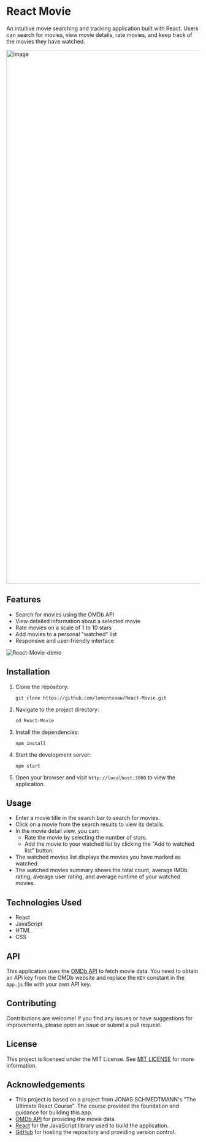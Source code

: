 # React Movie

An intuitive movie searching and tracking application built with React. Users can search for movies, view movie details, rate movies, and keep track of the movies they have watched.

<img width="1389" alt="image" src="https://github.com/lemonteaau/React-Movie/assets/104964583/00c841e8-3e01-4366-80b7-dd5f6d008ba3">


## Features

- Search for movies using the OMDb API
- View detailed information about a selected movie
- Rate movies on a scale of 1 to 10 stars
- Add movies to a personal "watched" list
- Responsive and user-friendly interface

![React-Movie-demo](https://github.com/lemonteaau/React-Movie/assets/104964583/597c6ba4-5757-4939-96ac-f88a8da7eea7)


## Installation

1. Clone the repository:

   ```
   git clone https://github.com/lemonteaau/React-Movie.git
   ```

2. Navigate to the project directory:

   ```
   cd React-Movie
   ```

3. Install the dependencies:

   ```
   npm install
   ```

4. Start the development server:

   ```
   npm start
   ```

5. Open your browser and visit `http://localhost:3000` to view the application.

## Usage

- Enter a movie title in the search bar to search for movies.
- Click on a movie from the search results to view its details.
- In the movie detail view, you can:
  - Rate the movie by selecting the number of stars.
  - Add the movie to your watched list by clicking the "Add to watched list" button.
- The watched movies list displays the movies you have marked as watched.
- The watched movies summary shows the total count, average IMDb rating, average user rating, and average runtime of your watched movies.

## Technologies Used

- React
- JavaScript
- HTML
- CSS

## API

This application uses the [OMDb API](http://www.omdbapi.com/) to fetch movie data. You need to obtain an API key from the OMDb website and replace the `KEY` constant in the `App.js` file with your own API key.

## Contributing

Contributions are welcome! If you find any issues or have suggestions for improvements, please open an issue or submit a pull request.

## License


This project is licensed under the MIT License. See [MIT LICENSE](https://github.com/lemonteaau/React-Movie/blob/main/LICENSE) for more information.

## Acknowledgements


- This project is based on a project from JONAS SCHMEDTMANN's "The Ultimate React Course". The course provided the foundation and guidance for building this app.
- [OMDb API](http://www.omdbapi.com/) for providing the movie data.
- [React](https://reactjs.org/) for the JavaScript library used to build the application.
- [GitHub](https://github.com/) for hosting the repository and providing version control.
